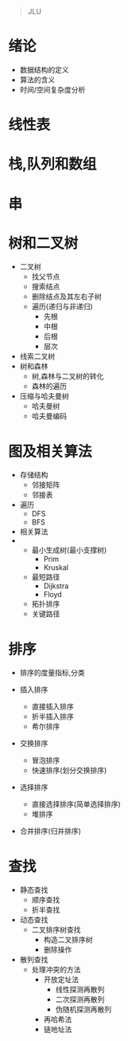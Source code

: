 > JLU

# 绪论

- 数据结构的定义
- 算法的含义
- 时间/空间复杂度分析

# 线性表

# 栈,队列和数组

# 串

# 树和二叉树

- 二叉树
  - 找父节点
  - 搜索结点
  - 删除结点及其左右子树
  - 遍历(递归与非递归)
    - 先根
    - 中根
    - 后根
    - 层次
- 线索二叉树
- 树和森林
  - 树,森林与二叉树的转化
  - 森林的遍历
- 压缩与哈夫曼树
  - 哈夫曼树
  - 哈夫曼编码

# 图及相关算法

- 存储结构
  - 邻接矩阵
  - 邻接表
- 遍历
  - DFS
  - BFS
- 相关算法
- - 最小生成树(最小支撑树)
    - Prim
    - Kruskal
  - 最短路径
    - Dijkstra
    - Floyd
  - 拓扑排序
  - 关键路径

# 排序

- 排序的度量指标,分类
- 插入排序
  - 直接插入排序
  - 折半插入排序
  - 希尔排序

- 交换排序
  - 冒泡排序
  - 快速排序(划分交换排序)
- 选择排序
  - 直接选择排序(简单选择排序)
  - 堆排序
- 合并排序(归并排序)

# 查找

- 静态查找
  - 顺序查找
  - 折半查找
- 动态查找
  - 二叉排序树查找
    - 构造二叉排序树
    - 删除操作
- 散列查找
  - 处理冲突的方法
    - 开放定址法
      - 线性探测再散列
      - 二次探测再散列
      - 伪随机探测再散列
    - 再哈希法
    - 链地址法

